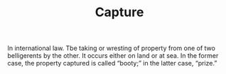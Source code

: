 ---
title: Capture
letter: C
permalink: "/definitions/bld-capture.html"
body: In international law. Tbe taking or wresting of property from one of two belligerents
  by the other. It occurs either on land or at sea. In the former case, the property
  captured is called “booty;” in the latter case, “prize.”
published_at: '2018-07-07'
source: Black's Law Dictionary 2nd Ed (1910)
layout: post
---